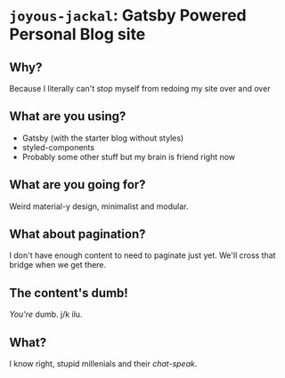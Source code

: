 # `joyous-jackal`: Gatsby Powered Personal Blog site

## Why?

Because I literally can't stop myself from redoing my site over and over

## What are you using?

* Gatsby (with the starter blog without styles)
* styled-components
* Probably some other stuff but my brain is friend right now

## What are you going for?

Weird material-y design, minimalist and modular.

## What about pagination?

I don't have enough content to need to paginate just yet. We'll cross that bridge when we get there.

## The content's dumb!

_You're_ dumb. j/k ilu.

## What?

I know right, stupid millenials and their _chat-speak_.

